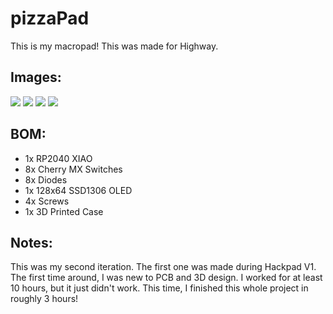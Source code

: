 # pizzaPad

This is my macropad! This was made for Highway. 

## Images:
<img src="https://hc-cdn.hel1.your-objectstorage.com/s/v3/36969bd5b006960cb497747202185b56d8ebcc61_screenshot_2025-05-18_at_2.01.01___pm.png"/>
<img src="https://hc-cdn.hel1.your-objectstorage.com/s/v3/8ef83b658ef45691606cfae5e65c6c1fdec9aea8_screenshot_2025-05-18_at_2.01.11___pm.png"/>
<img src="https://hc-cdn.hel1.your-objectstorage.com/s/v3/a525f0c7558fddc539c4945b69bb3893ff08e493_screenshot_2025-05-18_at_12.53.38___pm.png"/>
<img src="https://hc-cdn.hel1.your-objectstorage.com/s/v3/b4a293b1c2c098d1b42eb6b38815fb69151e322f_screenshot_2025-05-18_at_12.54.39___pm.png"/>

## BOM:
* 1x RP2040 XIAO
* 8x Cherry MX Switches
* 8x Diodes
* 1x 128x64 SSD1306 OLED
* 4x Screws
* 1x 3D Printed Case

## Notes:
This was my second iteration. The first one was made during Hackpad V1. The first time around, I was new to PCB and 3D design. I worked for at least 10 hours, but it just didn't work. This time, I finished this whole project in roughly 3 hours!

